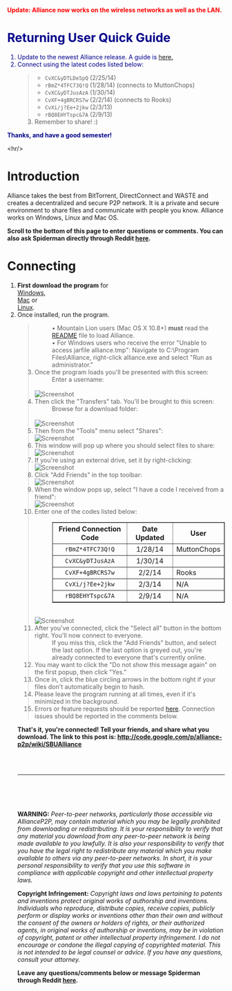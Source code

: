 <font color='red'><b>Update: Alliance now works on the wireless networks as well as the LAN.</b></font>

<font color='darkblue'>

<h1>Returning User Quick Guide</h1>

<ol>
<li>Update to the newest Alliance release. A guide is <a href='http://code.google.com/p/alliance-p2p/wiki/Updating'>here.</a></li>
<li>Connect using the latest codes listed below: </li>
<blockquote><ul>
<li><code>CvXC&amp;yDTLDe5pQ</code> (2/25/14)</li>
<li><code>rBmZ*4TFC73Q!Q</code> (1/28/14) (connects to MuttonChops)</li>
<li><code>CvXC&amp;yDTJusAzA</code> (1/30/14)</li>
<li><code>CvXF+4gBRCRS7w</code> (2/2/14) (connects to Rooks)</li>
<li><code>CvXi/j?Ee+2jkw</code> (2/3/13)</li>
<li><code>rBQ8EHYTspc&amp;7A</code> (2/9/13)</li>
</ul>
<li>Remember to share! :)</li>
</ol></blockquote>

<b>Thanks, and have a good semester!</b>

</font>



&lt;hr/&gt;



<h1>Introduction</h1>

Alliance takes the best from BitTorrent, DirectConnect and WASTE and creates a decentralized and secure P2P network. It is a private and secure environment to share files and communicate with people you know. Alliance works on Windows, Linux and Mac OS.

<b>Scroll to the bottom of this page to enter questions or comments. You can also ask Spiderman directly through Reddit <a href='http://www.reddit.com/message/compose/?to=Spiderman_&subject=SBUAlliance%20Issue'>here</a>.</b>

<h1>Connecting</h1>

<ol>
<li><b>First download the program</b> for<br>
<a href='http://alliance-p2p.googlecode.com/files/Alliance%201.3.1.msi'>Windows</a>,<br>
<a href='http://alliance-p2p.googlecode.com/files/OSX-Alliance-v1.3.1.zip'>Mac</a> or<br>
<a href='http://alliance-p2p.googlecode.com/files/Linux-Alliance-v1.3.1.zip'>Linux</a>.</li>
<li>Once installed, run the program.</li>
<blockquote><dd>• Mountain Lion users (Mac OS X 10.8+) <b>must</b> read the <a href='http://alliance-p2p.googlecode.com/files/OSX%20-%20README%201.3.0.rtf'>README</a> file to load Alliance.</dd>
<dd>• For Windows users who receive the error "Unable to access jarfile alliance.tmp": Navigate to C:\Program Files\Alliance, right-click alliance.exe and select "Run as administrator."</dd>
<li>Once the program loads you'll be presented with this screen:</li>
<dd>Enter a username:</dd>
<br>
<img src='http://imgur.com/KczFD.png' alt='Screenshot'>
<li>Then click the "Transfers" tab. You'll be brought to this screen:</li>
<dd>Browse for a download folder:</dd>
<br>
<img src='http://imgur.com/bGJ55.png' alt='Screenshot'>
<li>Then from the "Tools" menu select "Shares":</li>
<img src='http://imgur.com/KJ9Ue.png' alt='Screenshot'>
<li>This window will pop up where you should select files to share:</li>
<img src='http://imgur.com/5v8Yu.png' alt='Screenshot'>
<li>If you're using an external drive, set it by right-clicking:</li>
<img src='http://imgur.com/AeRzx.png' alt='Screenshot'>
<li>Click "Add Friends" in the top toolbar:</li>
<img src='http://imgur.com/zTQ7s.png' alt='Screenshot'>
<li>When the window pops up, select "I have a code I received from a friend":</li>
<img src='http://imgur.com/sOTH7.png' alt='Screenshot'>
<li>Enter one of the codes listed below:</li>
<dd>
<table border='1'>
<tr><th align='center'>Friend Connection Code</th><th>Date Updated</th><th>User</th></tr>
<tr><td align='center'><code>rBmZ*4TFC73Q!Q</code></td><td align='center'>1/28/14</td><td>MuttonChops</td></tr>
<tr><td align='center'><code>CvXC&amp;yDTJusAzA</code></td><td align='center'>1/30/14</td><td></td></tr>
<tr><td align='center'><code>CvXF+4gBRCRS7w</code></td><td align='center'>2/2/14</td><td>Rooks</td></tr>
<tr><td align='center'><code>CvXi/j?Ee+2jkw</code></td><td align='center'>2/3/14</td><td>N/A</td></tr>
<tr><td align='center'><code>rBQ8EHYTspc&amp;7A</code></td><td align='center'>2/9/14</td><td>N/A</td></tr>
</table>
</dd>
<br>
<img src='http://imgur.com/jIToM.png' alt='Screenshot'>
<li>After you've connected, click the "Select all" button in the bottom right. You'll now connect to everyone.</li>
<dd>If you miss this, click the "Add Friends" button, and select the last option. If the last option is greyed out, you're already connected to everyone that's currently online.</dd>
<li>You may want to click the "Do not show this message again" on the first popup, then click "Yes."</li>
<li>Once in, click the blue circling arrows in the bottom right if your files don't automatically begin to hash.</li>
<li>Please leave the program running at all times, even if it's minimized in the background.</li>
<li>Errors or feature requests should be reported <a href='http://code.google.com/p/alliance-p2p/issues/entry'>here</a>. Connection issues should be reported in the comments below.</li></blockquote>

<b>That's it, you're connected! Tell your friends, and share what you download. The link to this post is: <a href='http://code.google.com/p/alliance-p2p/wiki/SBUAlliance'><a href='http://code.google.com/p/alliance-p2p/wiki/SBUAlliance'>http://code.google.com/p/alliance-p2p/wiki/SBUAlliance</a></a></b>

<br>
<br>
<hr><br>
<br>
<br>
<br>
<b>WARNING:</b> <i>Peer-to-peer networks, particularly those accessible via AllianceP2P, may contain material which you may be legally prohibited from downloading or redistributing. It is your responsibility to verify that any material you download from any peer-to-peer network is being made available to you lawfully. It is also your responsibility to verify that you have the legal right to redistribute any material which you make available to others via any peer-to-peer networks. In short, it is your personal responsibility to verify that you use this software in compliance with applicable copyright and other intellectual property laws.</i>

<b>Copyright Infringement:</b> <i>Copyright laws and laws pertaining to patents and inventions protect original works of authorship and inventions. Individuals who reproduce, distribute copies, receive copies, publicly perform or display works or inventions other than their own and without the consent of the owners or holders of rights, or their authorized agents, in original works of authorship or inventions, may be in violation of copyright, patent or other intellectual property infringement. I do not encourage or condone the illegal copying of copyrighted material. This is not intended to be legal counsel or advice. If you have any questions, consult your attorney.</i>

<b>Leave any questions/comments below or message Spiderman through Reddit <a href='http://www.reddit.com/message/compose/?to=Spiderman_&subject=SBUAlliance%20Issue'>here</a>.</b>